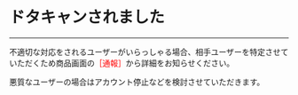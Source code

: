 # ドタキャンされました
<hr>
不適切な対応をされるユーザーがいらっしゃる場合、相手ユーザーを特定させていただくため商品画面の<font color="#ff0000">［通報］</font>から詳細をお知らせください。 
 
悪質なユーザーの場合はアカウント停止などを検討させていただきます。  